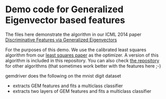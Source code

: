 Demo code for Generalized Eigenvector based features
=======

The files here demonstrate the algorithm in our ICML 2014 paper
[Discriminative Features via Generalized Eigenvectors](http://jmlr.org/proceedings/papers/v32/karampatziakis14.html "GEM paper")

For the purposes of this demo. We use the calibrated least squares algorithm from our [least squares paper](http://jmlr.org/proceedings/papers/v32/agarwala14.html) as the optimizer. A version of this algorithm is included in this repository. You can also check [the repository](http://github.com/fest/secondorderdemos) for other algorithms (that sometimes work better with the features here ;-)

gemdriver does the following on the mnist digit dataset
* extracts GEM features and fits a multiclass classifier 
* extracts two layers of GEM features and fits a multiclass classifier

